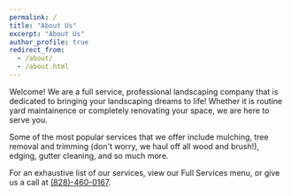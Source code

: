 ```yaml
---
permalink: /
title: "About Us"
excerpt: "About Us"
author_profile: true
redirect_from: 
  - /about/
  - /about.html
---
```


Welcome! We are a full service, professional landscaping company that is dedicated to bringing your landscaping dreams to life! Whether it is routine yard maintainence or completely renovating your space, we are here to serve you. 

Some of the most popular services that we offer include mulching, tree removal and trimming (don't worry, we haul off all wood and brush!), edging, gutter cleaning, and so much more.

For an exhaustive list of our services, view our Full Services menu, or give us a call at [(828)-460-0167](828-460-0167). 

